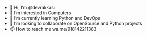 - 👋 Hi, I’m @devrakkasi
- 👀 I’m interested in Computers
- 🌱 I’m currently learning Python and DevOps
- 💞️ I’m looking to collaborate on OpenSource and Python projects
- 📫 How to reach me wa.me/918142211383

<!---
devrakkasi/devrakkasi is a ✨ special ✨ repository because its `README.md` (this file) appears on your GitHub profile.
You can click the Preview link to take a look at your changes.
--->
